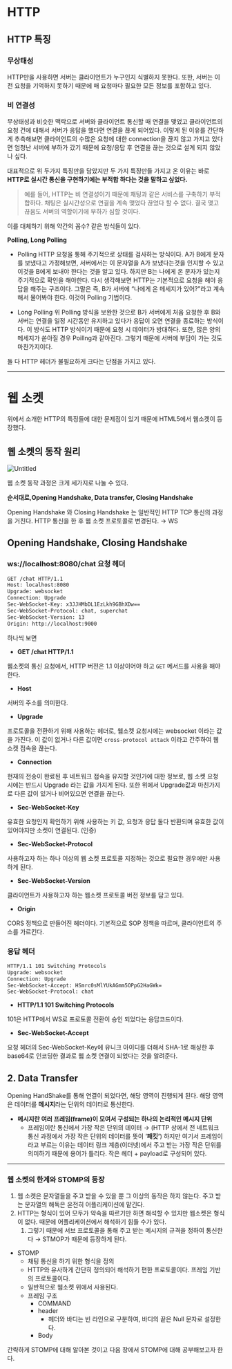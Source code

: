 # HTTP

## HTTP 특징

### 무상태성

HTTP만을 사용하면 서버는 클라이언트가 누구인지 식별하지 못한다. 또한, 서버는 이전 요청을 기억하지 못하기 때문에 매 요청마다 필요한 모든 정보를 포함하고 있다.

### 비 연결성

무상태성과 비슷한 맥락으로 서버와 클라이언트 통신할 때 연결을 맺었고 클라이언트의 요청 건에 대해서 서버가 응답을 했다면 연결을 끊게 되어있다. 이렇게 된 이유를 간단하게 추측해보면 클라이언트의 수많은 요청에 대한 connection을 끊지 않고 가지고 있다면 엄청난 서버에 부하가 갔기 때문에 요청/응답 후 연결을 끊는 것으로 설계 되지 않았나 싶다.

대표적으로 위 두가지 특징만을 담았지만 두 가지 특징만들 가지고 온 이유는 바로 **HTTP로 실시간 통신을 구현하기에는 부적합 하다는 것을 말하고 싶었다.**

> 예를 들어, HTTP는 비 연결성이기 때문에 채팅과 같은 서비스를 구축하기 부적합하다. 채팅은 실시간성으로 연결을 계속 맺었다 끊었다 할 수 없다. 결국 맺고 끊음도 서버의 역할이기에 부하가 심할 것이다.

이를 대체하기 위해 약간의 꼼수? 같은 방식들이 있다.

**Polling, Long Polling**

- Polling
  HTTP 요청을 통해 주기적으로 상태를 검사하는 방식이다. A가 B에게 문자를 보냈다고 가정해보면, 서버에서는 이 문자열을 A가 보냈다는것을 인지할 수 있고 이것을 B에게 보내야 한다는 것을 알고 있다. 하지만 B는 나에게 온 문자가 있는지 주기적으로 확인을 해야한다. 다시 생각해보면 HTTP는 기본적으로 요청을 해야 응답을 해주는 구조이다. 그말은 즉, B가 서버에 “나에게 온 메세지가 있어?”라고 계속해서 물어봐야  한다. 이것이 Polling 기법이다.

- Long Polling
  위 Polling 방식을 보완한 것으로 B가 서버에게 처음 요청한 후 B와 서버는 연결을 일정 시간동안 유지하고 있다가 응답이 오면 연결을 종료하는 방식이다.
  이 방식도 HTTP 방식이기 때문에 요청 시 데이터가 방대하다. 또한, 많은 양의 메세지가 쏟아질 경우 Poillng과 같아진다. 그렇기 때문에 서버에 부담이 가는 것도 마찬가지이다.

둘 다 HTTP 헤더가 불필요하게 크다는 단점을 가지고 있다.
>

---

# 웹 소켓

위에서 소개한 HTTP의 특징들에 대한 문제점이 있기 때문에 HTML5에서 웹소켓이 등장했다.

## 웹 소켓의 동작 원리

![Untitled](https://prod-files-secure.s3.us-west-2.amazonaws.com/c4208ea1-f20c-48bd-b05a-8f485cb16b9b/bafcbad5-7b72-43e3-81d9-104f316ce38f/Untitled.png)

웹 소켓 동작 과정은 크게 세가지로 나눌 수 있다.

**순서대로,Opening Handshake, Data transfer, Closing Handshake**

Opening Handshake 와 Closing Handshake 는 일반적인 HTTP TCP 통신의 과정을 거친다. HTTP 통신을 한 후 웹 소켓 프로토콜로 변경된다. → WS

## **Opening Handshake, Closing Handshake**

### ws://localhost:8080/chat 요청 헤더

```html
GET /chat HTTP/1.1
Host: localhost:8080
Upgrade: websocket
Connection: Upgrade
Sec-WebSocket-Key: x3JJHMbDL1EzLkh9GBhXDw==
Sec-WebSocket-Protocol: chat, superchat
Sec-WebSocket-Version: 13
Origin: http://localhost:9000
```

하나씩 보면

- **GET /chat HTTP/1.1**

웹소켓의 통신 요청에서, HTTP 버전은 1.1 이상이어야 하고 `GET` 메서드를 사용을 해야한다.

- **Host**

서버의 주소를 의미한다.

- **Upgrade**

프로토콜을 전환하기 위해 사용하는 헤더로, 웹소켓 요청시에는 websocket 이라는 값을 가진다. 이 값이 없거나 다른 값이면 `cross-protocol attack` 이라고 간주하여 웹 소켓 접속을 끊는다.

- **Connection**

현재의 전송이 완료된 후 네트워크 접속을 유지할 것인가에 대한 정보로, 웹 소켓 요청 시에는 반드시 Upgrade 라는 값을 가지게 된다. 또한 위에서 Upgrade값과 마친가지로 다른 값이 있거나 비어있으면 연결을 끊는다.

- **Sec-WebSocket-Key**

유효한 요청인지 확인하기 위해 사용하는 키 값, 요청과 응답 둘다 반환되며 유효한 값이 있어야지만 소켓이 연결된다. (인증)

- **Sec-WebSocket-Protocol**

사용하고자 하는 하나 이상의 웹 소켓 프로토콜 지정하는 것으로 필요한 경우에만 사용하게 된다.

- **Sec-WebSocket-Version**

클라이언트가 사용하고자 하는 웹소켓 프로토콜 버전 정보를 담고 있다.

- **Origin**

CORS 정책으로 만들어진 헤더이다. 기본적으로 SOP 정책을 따르며, 클라이언트의 주소를 가르킨다.

### 응답 헤더

```html
HTTP/1.1 101 Switching Protocols
Upgrade: websocket
Connection: Upgrade
Sec-WebSocket-Accept: HSmrc0sMlYUkAGmm5OPpG2HaGWk=
Sec-WebSocket-Protocol: chat
```

- **HTTP/1.1 101 Switching Protocols**

101은 HTTP에서 WS로 프로토콜 전환이 승인 되었다는 응답코드이다.

- **Sec-WebSocket-Accept**

요청 헤더의 Sec-WebSocket-Key에 유니크 아이디를 더해서 SHA-1로 해싱한 후 base64로 인코딩한 결과로 웹 소켓 연결이 되었다는 것을 알려준다.

## 2. Data Transfer

Opening HandShake를 통해 연결이 되었다면, 해당 영역이 진행되게 된다. 해당 영역은 데이터를 **메시지**라는 단위의 데이터로 통신한다.

- **메시지란 여러 프레임(frame)이 모여서 구성되는 하나의 논리적인 메시지 단위**
    - 프레임이란 통신에서 가장 작은 단위의 데이터 → (HTTP 상에서 전 네트워크 통신 과정에서 가장 작은 단위의 데이터를 뜻이 ‘**패킷’**)
      하지만 여기서 프레임이라고 부르는 이유는 데이터 링크 계층(이더넷)에서 주고 받는 가장 작은 단위를 의미하기 때문에 용어가 틀리다. 작은 헤더 + payload로 구성되어 있다.

---

### 웹 소켓의 한계와 STOMP의 등장

1. 웹 소켓은 문자열들을 주고 받을 수 있을 뿐 그 이상의 동작은 하지 않는다. 주고 받는 문자열의 해독은 온전히 어플리케이션에 맡긴다.
2. HTTP는 형식이 있어 모두가 약속을 따르기만 하면 해석할 수 있지만 웹소켓은 형식이 없다. 때문에 어플리케이션에서 해석하기 힘들 수가 있다.
    1. 그렇기 때문에 서브 프로토콜을 통해 주고 받는 메시지의 규격을 정하여 통신한다 → STMOP가 때문에 등장하게 된다.

- STOMP
    - 채팅 통신을 하기 위한 형식을 정의
    - HTTP와 유사하게 간단히 정의되어 해석하기 편한 프로토콜이다. 프레임 기반의 프로토콜이다.
    - 일반적으로 웹소켓 위에서 사용된다.
    - 프레임 구조
        - COMMAND
        - header
            - 헤더와 바디는 빈 라인으로 구분하여, 바디의 끝은 Null 문자로 설정한다.
        - Body

간략하게 STOMP에 대해 알아본 것이고 다음 장에서 STOMP에 대해 공부해보고자 한다.